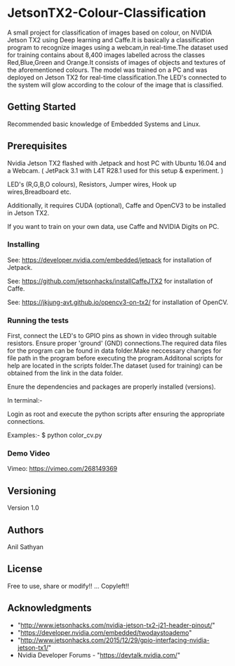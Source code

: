 # JetsonTX2-Colour-Classification

A small project for classification of images based on colour, on NVIDIA Jetson TX2 using Deep learning and Caffe.It is basically a classification program to recognize images
using a webcam,in real-time.The dataset used for training contains about 8,400 images labelled across the classes Red,Blue,Green and Orange.It consists of images of objects and textures of the aforementioned colours.
The model was trained on a PC and was deployed on Jetson TX2 for real-time classification.The LED's connected to the system will glow according to the colour of the image that is classified.
## Getting Started

Recommended basic knowledge of Embedded Systems and Linux.

## Prerequisites

Nvidia Jetson TX2 flashed with Jetpack and host PC with Ubuntu 16.04 and a Webcam.
( JetPack 3.1 with L4T R28.1 used for this setup & experiment. )

LED's (R,G,B,O colours), Resistors, Jumper wires, Hook up wires,Breadboard etc.

Additionally, it requires CUDA (optional), Caffe and OpenCV3 to be installed in Jetson TX2.

If you want to train on your own data, use Caffe and NVIDIA Digits on PC.

### Installing

See: https://developer.nvidia.com/embedded/jetpack for installation of Jetpack.

See: https://github.com/jetsonhacks/installCaffeJTX2 for installation of Caffe.

See: https://jkjung-avt.github.io/opencv3-on-tx2/ for installation of OpenCV.

### Running the tests

First, connect the LED's to GPIO pins as shown in video through suitable resistors.
Ensure proper 'ground' (GND) connections.The required data files for the program can be found in data folder.Make neccessary changes for file path in the program before executing the program.Additonal scripts for help are located in the scripts folder.The dataset (used for training) can be obtained from the link in the data folder.

Enure the dependencies and packages are properly installed (versions).

In terminal:-

Login as root and execute the python scripts after ensuring the appropriate connections.

Examples:-
$ python color_cv.py

### Demo Video

Vimeo: https://vimeo.com/268149369

## Versioning

Version 1.0

## Authors

Anil Sathyan
## License

Free to use, share or modify!! ... Copyleft!!

## Acknowledgments
* "http://www.jetsonhacks.com/nvidia-jetson-tx2-j21-header-pinout/"
* "https://developer.nvidia.com/embedded/twodaystoademo"
* "http://www.jetsonhacks.com/2015/12/29/gpio-interfacing-nvidia-jetson-tx1/"
*  Nvidia Developer Forums - "https://devtalk.nvidia.com/"

